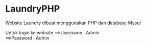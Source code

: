 # LaundryPHP
Website Laundry dibuat menggunakan PHP dan database Mysql

Untuk login ke website
==>Username : Admin <br>
==>Password : Admin

